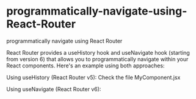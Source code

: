 # programmatically-navigate-using-React-Router
programmatically navigate using React Router


React Router provides a useHistory hook and useNavigate hook (starting from version 6) that allows you to programmatically navigate within your React components. Here's an example using both approaches:

Using useHistory (React Router v5): 
Check the file MyComponent.jsx 

Using useNavigate (React Router v6):




